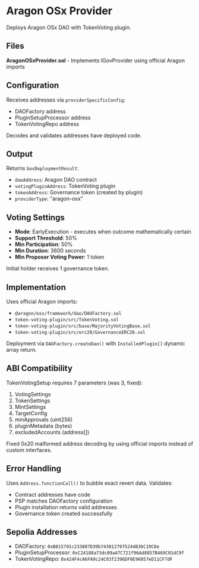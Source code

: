 # Aragon OSx Provider

Deploys Aragon OSx DAO with TokenVoting plugin.

## Files

**AragonOSxProvider.sol** - Implements IGovProvider using official Aragon imports

## Configuration

Receives addresses via `providerSpecificConfig`:
- DAOFactory address  
- PluginSetupProcessor address
- TokenVotingRepo address

Decodes and validates addresses have deployed code.

## Output

Returns `GovDeploymentResult`:
- `daoAddress`: Aragon DAO contract
- `votingPluginAddress`: TokenVoting plugin  
- `tokenAddress`: Governance token (created by plugin)
- `providerType`: "aragon-osx"

## Voting Settings

- **Mode**: EarlyExecution - executes when outcome mathematically certain
- **Support Threshold**: 50%  
- **Min Participation**: 50%
- **Min Duration**: 3600 seconds
- **Min Proposer Voting Power**: 1 token

Initial holder receives 1 governance token.

## Implementation

Uses official Aragon imports:
- `@aragon/osx/framework/dao/DAOFactory.sol`
- `token-voting-plugin/src/TokenVoting.sol`  
- `token-voting-plugin/src/base/MajorityVotingBase.sol`
- `token-voting-plugin/src/erc20/GovernanceERC20.sol`

Deployment via `DAOFactory.createDao()` with `InstalledPlugin[]` dynamic array return.

## ABI Compatibility

TokenVotingSetup requires 7 parameters (was 3, fixed):
1. VotingSettings  
2. TokenSettings
3. MintSettings
4. TargetConfig
5. minApprovals (uint256)
6. pluginMetadata (bytes)
7. excludedAccounts (address[])

Fixed 0x20 malformed address decoding by using official imports instead of custom interfaces.


## Error Handling

Uses `Address.functionCall()` to bubble exact revert data. Validates:
- Contract addresses have code
- PSP matches DAOFactory configuration
- Plugin installation returns valid addresses
- Governance token created successfully

## Sepolia Addresses

- DAOFactory: `0xB815791c233807D39b7430127975244B36C19C8e`
- PluginSetupProcessor: `0xC24188a73dc09aA7C721f96Ad8857B469C01dC9f`  
- TokenVotingRepo: `0x424F4cA6FA9c24C03f2396DF0E96057eD11CF7dF`
